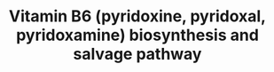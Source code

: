---
annotations:
- type: Cell Type Ontology
  value: obsolete plant cell
- type: Pathway Ontology
  value: vitamin B6 metabolic pathway
authors:
- Pjaiswal
- MaintBot
- SvetaG
- Khanspers
- Mkutmon
- L Dupuis
description: Several forms of the vitamin are known, but pyridoxal 5’-phosphate (PLP)
  is the biologically active form and is a cofactor in various reactions of amino
  acid metabolism, including transamination, deamination, and decarboxylation, racemization
  and others.  In plants PLP is synthesized de novo in the cytosol by the two-protein
  (PDX1/PDX2) PLP synthase complex from pentose phosphate, triose phosphate, and glutamine
  pre-cursors (reviewed in Fitzpatrick, 2011).  PLP can also be made in chloroplasts
  or cytosol from pyridoxamine 5'-phosphate (PMP) or pyridoxine 5'-phosphate (PNP)
  by the salvage enzyme pyridoxamine 5'-phosphate oxidase.  Pyridoxine glucosides
  are major forms of vitamin B6 in plants (Gregory and Ink, 1987). The details of
  vitamin B6 biosynthesis (especially its compartmentation) in plants are far from
  being elucidated. This diagram is an attempt to capture the current state of the
  art
last-edited: 2020-06-25
organisms:
- Zea mays
redirect_from:
- /index.php/Pathway:WP2344
- /instance/WP2344
schema-jsonld:
- '@context': https://schema.org/
  '@id': https://wikipathways.github.io/pathways/WP2344.html
  '@type': Dataset
  creator:
    '@type': Organization
    name: WikiPathways
  description: Several forms of the vitamin are known, but pyridoxal 5’-phosphate
    (PLP) is the biologically active form and is a cofactor in various reactions of
    amino acid metabolism, including transamination, deamination, and decarboxylation,
    racemization and others.  In plants PLP is synthesized de novo in the cytosol
    by the two-protein (PDX1/PDX2) PLP synthase complex from pentose phosphate, triose
    phosphate, and glutamine pre-cursors (reviewed in Fitzpatrick, 2011).  PLP can
    also be made in chloroplasts or cytosol from pyridoxamine 5'-phosphate (PMP) or
    pyridoxine 5'-phosphate (PNP) by the salvage enzyme pyridoxamine 5'-phosphate
    oxidase.  Pyridoxine glucosides are major forms of vitamin B6 in plants (Gregory
    and Ink, 1987). The details of vitamin B6 biosynthesis (especially its compartmentation)
    in plants are far from being elucidated. This diagram is an attempt to capture
    the current state of the art
  keywords:
  - H2O
  - 3.1.3.74
  - pyridoxine
  - PLP-dependent enzyme side-activity
  - 4-pyridoxic acid
  - 1.1.1.65
  - H2O2
  - O2
  - D-glucose
  - GRMZM2G398107
  - 2.6.1.30
  - D-ribose 5P
  - D-ribulose 5-P
  - glycosylpyridoxine hydrolase
  - pyridoxal 5'-phosphate
  - GRMZM2G069758
  - pyridoxamine 5'-phosphate
  - PO4
  - 1.4.3.5
  - PDX2
  - Dihydroxyacetone-P
  - OR
  - pyridoxal
  - vitamin B6 transporter
  - pyridoxamine
  - 2.4.1.160
  - NH3
  - 2.7.1.35
  - ATP
  - PDX1
  - D-glyceraldehyde 3-P
  - GRMZM2G061988
  - GRMZM2G022130
  - ADP
  - GRMZM2G120652
  - 5'-O-beta-D-glucosylpyridoxine
  - (photo)chemical / enzymatic pyridoxal oxidation
  - GRMZM2G023528
  - GRMZM5G850015
  license: CC0
  name: Vitamin B6 (pyridoxine, pyridoxal, pyridoxamine) biosynthesis and salvage
    pathway
seo: CreativeWork
title: Vitamin B6 (pyridoxine, pyridoxal, pyridoxamine) biosynthesis and salvage pathway
wpid: WP2344
---